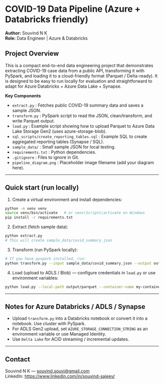 # COVID-19 Data Pipeline (Azure + Databricks friendly)

**Author:** Souvind N K  
**Role:** Data Engineer | Azure & Databricks

## Project Overview
This is a compact end-to-end data engineering project that demonstrates extracting COVID-19 case data from a public API,
transforming it with PySpark, and loading it to a cloud-friendly format (Parquet / Delta-ready). It is designed to be
easy to run locally for evaluation and straightforward to adapt for Azure Databricks + Azure Data Lake + Synapse.

**Key Components**
- `extract.py` : Fetches public COVID-19 summary data and saves a sample JSON.
- `transform.py` : PySpark script to read the JSON, clean/transform, and write Parquet output.
- `load.py` : Example script showing how to upload Parquet to Azure Data Lake Storage Gen2 (uses azure-storage-blob).
- `sql_scripts/create_reporting_tables.sql` : Example SQL to create aggregated reporting tables (Synapse / SQL).
- `sample_data/` : Small sample JSON for local testing.
- `requirements.txt` : Python dependencies.
- `.gitignore` : Files to ignore in Git.
- `pipeline_diagram.png` : Placeholder image filename (add your diagram here).

---

## Quick start (run locally)
1. Create a virtual environment and install dependencies:
```bash
python -m venv venv
source venv/bin/activate   # or venv\Scripts\activate on Windows
pip install -r requirements.txt
```

2. Extract (fetch sample data):
```bash
python extract.py
# This will create sample_data/covid_summary.json
```

3. Transform (run PySpark locally):
```bash
# If you have pyspark installed, run:
python transform.py --input sample_data/covid_summary.json --output output/parquet
```

4. Load (upload to ADLS / Blob) — configure credentials in `load.py` or use environment variables:
```bash
python load.py --local-path output/parquet --container-name my-container --storage-account myaccount
```

---

## Notes for Azure Databricks / ADLS / Synapse
- Upload `transform.py` into a Databricks notebook or convert it into a notebook. Use cluster with PySpark.
- For ADLS Gen2 upload, set `AZURE_STORAGE_CONNECTION_STRING` as an environment variable or use Managed Identity.
- Use `Delta Lake` for ACID streaming / incremental updates.

---

## Contact
Souvind N K — souvind.souvi@gmail.com  
LinkedIn: https://www.linkedin.com/in/souvind-sajeev/
